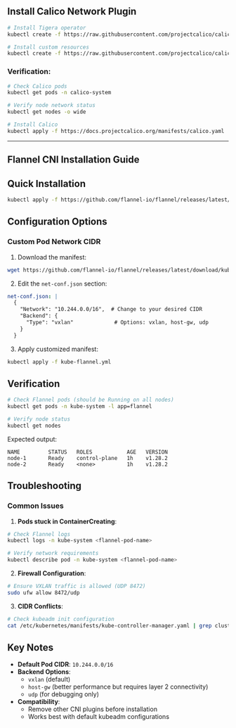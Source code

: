 ## Install Calico Network Plugin

```bash
# Install Tigera operator
kubectl create -f https://raw.githubusercontent.com/projectcalico/calico/v3.27.0/manifests/tigera-operator.yaml

# Install custom resources
kubectl create -f https://raw.githubusercontent.com/projectcalico/calico/v3.27.0/manifests/custom-resources.yaml
```

### Verification:
```bash
# Check Calico pods
kubectl get pods -n calico-system

# Verify node network status
kubectl get nodes -o wide
```


```bash
# Install Calico
kubectl apply -f https://docs.projectcalico.org/manifests/calico.yaml
```

-------------------------------------------------------------------------------------

## Flannel CNI Installation Guide

## Quick Installation
```bash
kubectl apply -f https://github.com/flannel-io/flannel/releases/latest/download/kube-flannel.yml
```

## Configuration Options

### Custom Pod Network CIDR
1. Download the manifest:
```bash
wget https://github.com/flannel-io/flannel/releases/latest/download/kube-flannel.yml
```

2. Edit the `net-conf.json` section:
```yaml
net-conf.json: |
  {
    "Network": "10.244.0.0/16",  # Change to your desired CIDR
    "Backend": {
      "Type": "vxlan"             # Options: vxlan, host-gw, udp
    }
  }
```

3. Apply customized manifest:
```bash
kubectl apply -f kube-flannel.yml
```

## Verification
```bash
# Check Flannel pods (should be Running on all nodes)
kubectl get pods -n kube-system -l app=flannel

# Verify node status
kubectl get nodes
```
Expected output:
```
NAME         STATUS   ROLES           AGE   VERSION
node-1       Ready    control-plane   1h    v1.28.2
node-2       Ready    <none>          1h    v1.28.2
```

## Troubleshooting

### Common Issues
1. **Pods stuck in ContainerCreating**:
```bash
# Check Flannel logs
kubectl logs -n kube-system <flannel-pod-name>

# Verify network requirements
kubectl describe pod -n kube-system <flannel-pod-name>
```

2. **Firewall Configuration**:
```bash
# Ensure VXLAN traffic is allowed (UDP 8472)
sudo ufw allow 8472/udp
```

3. **CIDR Conflicts**:
```bash
# Check kubeadm init configuration
cat /etc/kubernetes/manifests/kube-controller-manager.yaml | grep cluster-cidr
```

## Key Notes
- **Default Pod CIDR**: `10.244.0.0/16`
- **Backend Options**: 
  - `vxlan` (default)
  - `host-gw` (better performance but requires layer 2 connectivity)
  - `udp` (for debugging only)
- **Compatibility**:
  - Remove other CNI plugins before installation
  - Works best with default kubeadm configurations

```
